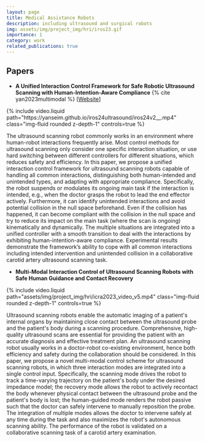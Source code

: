 ```yaml
---
layout: page
title: Medical Assistance Robots
description: including ultrasound and surgical robots
img: assets/img/project_img/hri/iros23.gif
importance: 1
category: work
related_publications: true
---
```


<!-- ## Overview -->

## Papers

- **A Unified Interaction Control Framework for Safe Robotic Ultrasound Scanning with Human-Intention-Aware Compliance**
  {% cite yan2023multimodal %}
  [[Website](https://yanseim.github.io/iros24ultrasound/)]

<!-- <iframe width="800" height="450" src="https://yanseim.github.io/iros24ultrasound/docs/iros24v2__.mp4" title="ultrasound" frameborder="0" allow="accelerometer; autoplay; clipboard-write; encrypted-media; gyroscope; picture-in-picture" allowfullscreen> </iframe> -->

<div class="col-sm mt-3 mt-md-0">
    {% include video.liquid path="https://yanseim.github.io/iros24ultrasound/iros24v2__.mp4" class="img-fluid rounded z-depth-1" controls=true %}
</div>

The ultrasound scanning robot commonly works in an environment where human-robot interactions frequently arise. Most control methods for ultrasound scanning only consider one specific interaction situation, or use hard switching between different controllers for different situations, which reduces safety and efficiency. In this paper, we propose a unified interaction control framework for ultrasound scanning robots capable of handling all common interactions, distinguishing both human-intended and unintended types, and adapting with appropriate compliance. Specifically, the robot suspends or modulates its ongoing main task if the interaction is intended, e.g., when the doctor grasps the robot to lead the end effector actively. Furthermore, it can identify unintended interactions and avoid potential collision in the null space beforehand. Even if the collision has happened, it can become compliant with the collision in the null space and try to reduce its impact on the main task (where the scan is ongoing) kinematically and dynamically. The multiple situations are integrated into a unified controller with a smooth transition to deal with the interactions by exhibiting human-intention-aware compliance. Experimental results demonstrate the framework’s ability to cope with all common interactions including intended intervention and unintended collision in a collaborative carotid artery ultrasound scanning task.

- **Multi-Modal Interaction Control of Ultrasound Scanning Robots with Safe Human Guidance and Contact Recovery**

<div class="col-sm mt-3 mt-md-0">
    {% include video.liquid path="assets/img/project_img/hri/icra2023_video_v5.mp4" class="img-fluid rounded z-depth-1" controls=true %}
</div>

Ultrasound scanning robots enable the automatic imaging of a patient's internal organs by maintaining close contact between the ultrasound probe and the patient's body during a scanning procedure. Comprehensive, high-quality ultrasound scans are essential for providing the patient with an accurate diagnosis and effective treatment plan. An ultrasound scanning robot usually works in a doctor-robot co-existing environment, hence both efficiency and safety during the collaboration should be considered. In this paper, we propose a novel multi-modal control scheme for ultrasound scanning robots, in which three interaction modes are integrated into a single control input. Specifically, the scanning mode drives the robot to track a time-varying trajectory on the patient's body under the desired impedance model; the recovery mode allows the robot to actively recontact the body whenever physical contact between the ultrasound probe and the patient's body is lost; the human-guided mode renders the robot passive such that the doctor can safely intervene to manually reposition the probe. The integration of multiple modes allows the doctor to intervene safely at any time during the task and also maximizes the robot's autonomous scanning ability. The performance of the robot is validated on a collaborative scanning task of a carotid artery examination.
